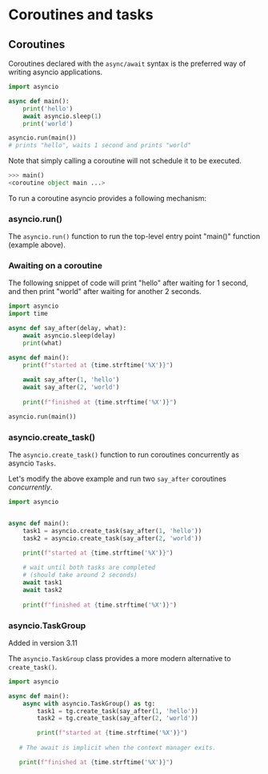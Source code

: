 # Coroutines and tasks

## Coroutines

Coroutines declared with the `async/await` syntax is the preferred way of writing
asyncio applications.

```python
import asyncio

async def main():
    print('hello')
    await asyncio.sleep(1)
    print('world')

asyncio.run(main())
# prints "hello", waits 1 second and prints "world"
```

Note that simply calling a coroutine will not schedule it to be executed.

```python
>>> main()
<coroutine object main ...>
```

To run a coroutine asyncio provides a following mechanism:

### asyncio.run()

The `asyncio.run()` function to run the top-level entry point "main()" function
(example above).

### Awaiting on a coroutine

The following snippet of code will print "hello" after waiting for 1 second, and then
print "world" after waiting for another 2 seconds.

```python
import asyncio
import time

async def say_after(delay, what):
    await asyncio.sleep(delay)
    print(what)

async def main():
    print(f"started at {time.strftime('%X')}")
    
    await say_after(1, 'hello')
    await say_after(2, 'world')
    
    print(f"finished at {time.strftime('%X')}")

asyncio.run(main())
```

### asyncio.create_task()

The `asyncio.create_task()` function to run coroutines concurrently as asyncio `Tasks`.

Let's modify the above example and run two `say_after` coroutines _concurrently_.

```python
import asyncio


async def main():
    task1 = asyncio.create_task(say_after(1, 'hello'))
    task2 = asyncio.create_task(say_after(2, 'world'))

    print(f"started at {time.strftime('%X')}")
    
    # wait until both tasks are completed
    # (should take around 2 seconds)
    await task1
    await task2
    
    print(f"finished at {time.strftime('%X')}")
```

### asyncio.TaskGroup

Added in version 3.11

The `asyncio.TaskGroup` class provides a more modern alternative to `create_task()`.

```python
import asyncio

async def main():
    async with asyncio.TaskGroup() as tg:
        task1 = tg.create_task(say_after(1, 'hello'))
        task2 = tg.create_task(say_after(2, 'world'))

        print(f"started at {time.strftime('%X')}")
        
   # The await is implicit when the context manager exits.

   print(f"finished at {time.strftime('%X')}")
```
